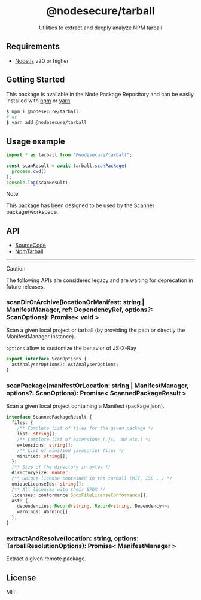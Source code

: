 <p align="center"><h1 align="center">
  @nodesecure/tarball
</h1>

<p align="center">
  Utilities to extract and deeply analyze NPM tarball
</p>

## Requirements
- [Node.js](https://nodejs.org/en/) v20 or higher

## Getting Started

This package is available in the Node Package Repository and can be easily installed with [npm](https://docs.npmjs.com/getting-started/what-is-npm) or [yarn](https://yarnpkg.com).

```bash
$ npm i @nodesecure/tarball
# or
$ yarn add @nodesecure/tarball
```

## Usage example

```ts
import * as tarball from "@nodesecure/tarball";

const scanResult = await tarball.scanPackage(
  process.cwd()
);
console.log(scanResult);
```

> [!NOTE]
> This package has been designed to be used by the Scanner package/workspace.

## API

- [SourceCode](./docs/SourceCode.md)
- [NpmTarball](./docs/NpmTarball.md)

---

> [!CAUTION]
> The following APIs are considered legacy and are waiting for deprecation in future releases.

### scanDirOrArchive(locationOrManifest: string | ManifestManager, ref: DependencyRef, options?: ScanOptions): Promise< void >

Scan a given local project or tarball (by providing the path or directly the ManifestManager instance).

`options` allow to customize the behavior of JS-X-Ray

```ts
export interface ScanOptions {
  astAnalyserOptions?: AstAnalyserOptions;
}
```

### scanPackage(manifestOrLocation: string | ManifestManager, options?: ScanOptions): Promise< ScannedPackageResult > 

Scan a given local project containing a Manifest (package.json).

```ts
interface ScannedPackageResult {
  files: {
    /** Complete list of files for the given package */
    list: string[];
    /** Complete list of extensions (.js, .md etc.) */
    extensions: string[];
    /** List of minified javascript files */
    minified: string[];
  };
  /** Size of the directory in bytes */
  directorySize: number;
  /** Unique license contained in the tarball (MIT, ISC ..) */
  uniqueLicenseIds: string[];
  /** All licenses with their SPDX */
  licenses: conformance.SpdxFileLicenseConformance[];
  ast: {
    dependencies: Record<string, Record<string, Dependency>>;
    warnings: Warning[];
  };
}
```

### extractAndResolve(location: string, options: TarballResolutionOptions): Promise< ManifestManager >

Extract a given remote package.

## License
MIT
